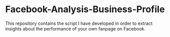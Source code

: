 # Facebook-Analysis-Business-Profile
This repository contains the script I have developed in order to extract insights about the performance of your own fanpage on Facebook.
